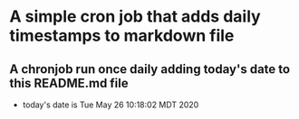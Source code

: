 A simple cron job that adds daily timestamps to markdown file
============================================================
## A chronjob run once daily adding today's date to this README.md file
* today's date is Tue May 26 10:18:02 MDT 2020
